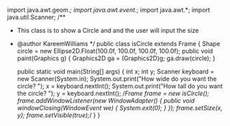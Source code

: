 import java.awt.geom.*;
import java.awt.event.*;
import java.awt.*;
import java.util.Scanner;
/**
 * This class is to show a Circle and and the user will input the size
 * @author KareemWilliams
 */
public class isCircle extends Frame
{
    Shape circle = new Ellipse2D.Float(100.0f, 100.0f, 100.0f, 100.0f);
    public void paint(Graphics g)
    {
        Graphics2D ga = (Graphics2D)g;
        ga.draw(circle);
    }
    
    public static void main(String[] args)
    {
        int x;
        int y;
        Scanner keyboard = new Scanner(System.in);
        System.out.print("How wide do you want the circle? ");
        x = keyboard.nextInt();
        System.out.print("How tall do you want the circle? ");
        y = keyboard.nextInt();
        /*Frame frame = new isCircle();
        frame.addWindowListener(new WindowAdapter()
        {
            public void windowClosing(WindowEvent we)
            {
                System.exit(0);
            }
        });
        frame.setSize(x, y);
        frame.setVisible(true);*/
    }
}
